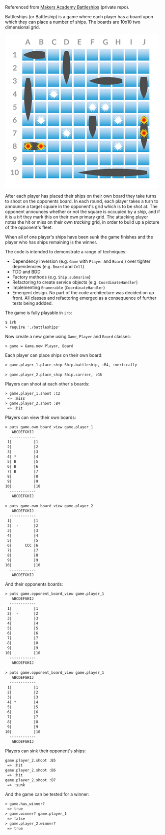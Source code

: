 Referenced from [Makers Academy Battleships](https://github.com/makersacademy/course/blob/master/battle_ships/battle_ships.md) (private repo).

Battleships (or Battleship) is a game where each player has a board upon which they can place a number of ships. The boards are 10x10 two dimensional grid.

<img src="battleships.jpg" width="500px" height="500px">

After each player has placed their ships on their own board they take turns to shoot on the opponents board. In each round, each player takes a turn to announce a target square in the opponent's grid which is to be shot at. The opponent announces whether or not the square is occupied by a ship, and if it is a _hit_ they mark this on their own primary grid. The attacking player notes the hit or miss on their own _tracking_ grid, in order to build up a picture of the opponent's fleet.

When all of one player's ships have been sunk the game finishes and the player who has ships remaining is the winner.

The code is intended to demonstrate a range of techniques:

* Dependency inversion (e.g. `Game` with `Player` and `Board` ) over tighter dependencies (e.g. `Board` and `Cell`)
* TDD and BDD
* Factory methods (e.g. `Ship.submarine`)
* Refactoring to create service objects (e.g. `CoordinateHandler`)
* Implementing `Enumerable` (`CoordinateHandler`)
* Emergent design.  No part of the code architecture was decided on up front.  All classes and refactoring emerged as a consequence of further tests being addded.

The game is fully playable in `irb`:
```
$ irb
> require './battleships'
```
Now create a new game using `Game`, `Player` and `Board` classes:
```
> game = Game.new Player, Board
```
Each player can place ships on their own board:
```
> game.player_1.place_ship Ship.battleship, :B4, :vertically

> game.player_2.place_ship Ship.carrier, :G6
```
Players can shoot at each other's boards:
```
> game.player_1.shoot :C2
 => :miss
> game.player_2.shoot :B4
 => :hit
```
Players can view their own boards:
```
> puts game.own_board_view game.player_1
   ABCDEFGHIJ
  ------------
 1|          |1
 2|          |2
 3|          |3
 4| *        |4
 5| B        |5
 6| B        |6
 7| B        |7
 8|          |8
 9|          |9
10|          |10
  ------------
   ABCDEFGHIJ
   
> puts game.own_board_view game.player_2
   ABCDEFGHIJ
  ------------
 1|          |1
 2|  -       |2
 3|          |3
 4|          |4
 5|          |5
 6|      CCC |6
 7|          |7
 8|          |8
 9|          |9
10|          |10
  ------------
   ABCDEFGHIJ
```
And their opponents boards:
```
> puts game.opponent_board_view game.player_1
   ABCDEFGHIJ
  ------------
 1|          |1
 2|  -       |2
 3|          |3
 4|          |4
 5|          |5
 6|          |6
 7|          |7
 8|          |8
 9|          |9
10|          |10
  ------------
   ABCDEFGHIJ

> puts game.opponent_board_view game.player_1
   ABCDEFGHIJ
  ------------
 1|          |1
 2|          |2
 3|          |3
 4| *        |4
 5|          |5
 6|          |6
 7|          |7
 8|          |8
 9|          |9
10|          |10
  ------------
   ABCDEFGHIJ
```
Players can sink their opponent's ships:
```
game.player_2.shoot :B5
 => :hit
game.player_2.shoot :B6
 => :hit
game.player_2.shoot :B7
 => :sunk
```
And the game can be tested for a winner:
```
> game.has_winner?
 => true
> game.winner? game.player_1
 => false
> game.player_2.winner?
 => true
```
